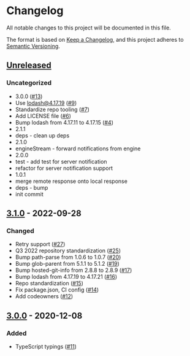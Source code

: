 # Changelog

All notable changes to this project will be documented in this file.

The format is based on [Keep a Changelog](https://keepachangelog.com/en/1.0.0/),
and this project adheres to [Semantic Versioning](https://semver.org/spec/v2.0.0.html).

## [Unreleased]

### Uncategorized

- 3.0.0 ([#13](https://github.com/MetaMask/json-rpc-middleware-stream/pull/13))
- Use lodash@4.17.19 ([#9](https://github.com/MetaMask/json-rpc-middleware-stream/pull/9))
- Standardize repo tooling ([#7](https://github.com/MetaMask/json-rpc-middleware-stream/pull/7))
- Add LICENSE file ([#6](https://github.com/MetaMask/json-rpc-middleware-stream/pull/6))
- Bump lodash from 4.17.11 to 4.17.15 ([#4](https://github.com/MetaMask/json-rpc-middleware-stream/pull/4))
- 2.1.1
- deps - clean up deps
- 2.1.0
- engineStream - forward notifications from engine
- 2.0.0
- test - add test for server notification
- refactor for server notification support
- 1.0.1
- merge remote response onto local response
- deps - bump
- init commit

## [3.1.0] - 2022-09-28

### Changed

- Retry support ([#27](https://github.com/MetaMask/json-rpc-middleware-stream/pull/27))
- Q3 2022 repository standardization ([#25](https://github.com/MetaMask/json-rpc-middleware-stream/pull/25))
- Bump path-parse from 1.0.6 to 1.0.7 ([#20](https://github.com/MetaMask/json-rpc-middleware-stream/pull/20))
- Bump glob-parent from 5.1.1 to 5.1.2 ([#19](https://github.com/MetaMask/json-rpc-middleware-stream/pull/19))
- Bump hosted-git-info from 2.8.8 to 2.8.9 ([#17](https://github.com/MetaMask/json-rpc-middleware-stream/pull/17))
- Bump lodash from 4.17.19 to 4.17.21 ([#16](https://github.com/MetaMask/json-rpc-middleware-stream/pull/16))
- Repo standardization ([#15](https://github.com/MetaMask/json-rpc-middleware-stream/pull/15))
- Fix package.json, CI config ([#14](https://github.com/MetaMask/json-rpc-middleware-stream/pull/14))
- Add codeowners ([#12](https://github.com/MetaMask/json-rpc-middleware-stream/pull/12))

## [3.0.0] - 2020-12-08

### Added

- TypeScript typings ([#11](https://github.com/MetaMask/json-rpc-middleware-stream/pull/11))

[Unreleased]: https://github.com/MetaMask/json-rpc-middleware-stream/compare/v3.1.0...HEAD
[3.1.0]: https://github.com/MetaMask/json-rpc-middleware-stream/compare/v3.0.0...v3.1.0
[3.0.0]: https://github.com/MetaMask/json-rpc-middleware-stream/releases/tag/v3.0.0
